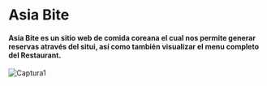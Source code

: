 # Asia Bite

#### Asia Bite es un sitio web de comida coreana el cual nos permite generar reservas através del situi, así como también visualizar el menu completo del Restaurant.



![Captura1](https://github.com/usuarioo1/restorantapp/assets/132730631/43fdc05c-b560-4896-b5c7-29780d85726b)
